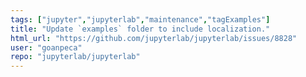 ```yaml
---
tags: ["jupyter","jupyterlab","maintenance","tagExamples"]
title: "Update `examples` folder to include localization."
html_url: "https://github.com/jupyterlab/jupyterlab/issues/8828"
user: "goanpeca"
repo: "jupyterlab/jupyterlab"
---
```


